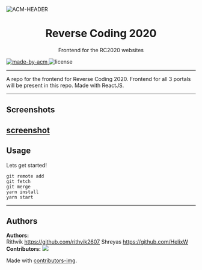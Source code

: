 ![ACM-HEADER](https://user-images.githubusercontent.com/14032427/92643737-e6252e00-f2ff-11ea-8a51-1f1b69caba9f.png)

<h1 align="center"> Reverse Coding 2020 </h1>

<p align="center"> 
Frontend for the RC2020 websites
</p>

<p>
  <a href="https://acmvit.in/" target="_blank">
    <img alt="made-by-acm" src="https://img.shields.io/badge/MADE%20BY-ACM%20VIT-blue?style=for-the-badge" />
  </a>
    <!-- Uncomment the below line to add the license badge. Make sure the right license badge is reflected. -->
    <img alt="license" src="https://img.shields.io/badge/License-MIT-green.svg?style=for-the-badge" />
    <!-- forks/stars/tech stack in the form of badges from https://shields.io/ -->
</p>

---

A repo for the frontend for Reverse Coding 2020. Frontend for all 3 portals will be present in this repo. Made with ReactJS.

---

## Screenshots

<!-- Add one screenshot of your project (max height: 1000px, max size: 1mb) 'if applicable' under assets folder in root of your project ![sceenshot](assets/<name of image>) -->
<!-- if your project has multiple pictures , merge them into one image using a tool similar to figma -->
[screenshot](assets/rc.png)
---

## Usage
<!-- How To, Features, Installation etc. as subheadings in this section. example-->

Lets get started!
```console
git remote add
git fetch
git merge
yarn install
yarn start
```

---

## Authors

**Authors:** <!-- [author1's name](link to their github profile), [author2's name](link to their github profile) .. -->  
Rithvik https://github.com/rithvik2607
Shreyas https://github.com/HelixW
**Contributors:** <!-- Generate contributors list using this link - https://contributors-img.web.app/preview -->
<a href="https://github.com/ACM-VIT/RC2020-Frontend/graphs/contributors">
  <img src="https://contributors-img.web.app/image?repo=ACM-VIT/RC2020-Frontend" />
</a>

Made with [contributors-img](https://contributors-img.web.app).
